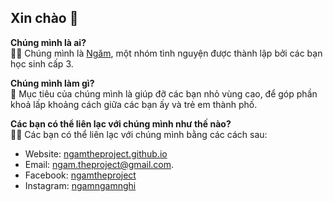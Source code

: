 ## Xin chào 👋

**Chúng mình là ai?**  
🙋‍♀️ Chúng mình là [Ngăm](https://ngamtheproject.github.io), một nhóm  tình nguyện được thành lập bởi các bạn học sinh cấp 3.

**Chúng mình làm gì?**  
🌈 Mục tiêu của chúng mình là giúp đỡ các bạn nhỏ vùng cao, để góp phần khoả lấp khoảng cách giữa các bạn ấy và trẻ em thành phố.

**Các bạn có thể liên lạc với chúng mình như thế nào?**  
👩‍💻 Các bạn có thể liên lạc với chúng mình bằng các cách sau:
- Website: [ngamtheproject.github.io](https://ngamtheproject.github.io)
- Email: [ngam.theproject@gmail.com](mailto:ngam.theproject@gmail.com).
- Facebook: [ngamtheproject](https://www.facebook.com/ngamtheproject)
- Instagram: [ngamngamnghi](https://www.instagram.com/ngamngamnghi)
